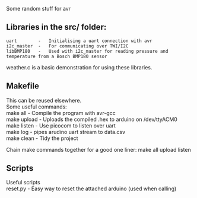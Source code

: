 Some random stuff for avr  
  
## Libraries in the src/ folder:  
    uart        -   Initialising a uart connection with avr  
    i2c_master  -   For communicating over TWI/I2C  
    libBMP180   -   Used with i2c_master for reading pressure and temperature from a Bosch BMP180 sensor  
  
weather.c is a basic demonstration for using these libraries.  
  
## Makefile
This can be reused elsewhere.  
Some useful commands:  
    make all        -   Compile the program with avr-gcc  
    make upload     -   Uploads the compiled .hex to arduino on /dev/ttyACM0  
    make listen     -   Use picocom to listen over uart  
    make log        -   pipes arudino uart stream to data.csv  
    make clean      -   Tidy the project  
  
Chain make commands together for a good one liner:
    make all upload listen
  
## Scripts
Useful scripts  
    reset.py        -   Easy way to reset the attached arduino (used when calling)  
